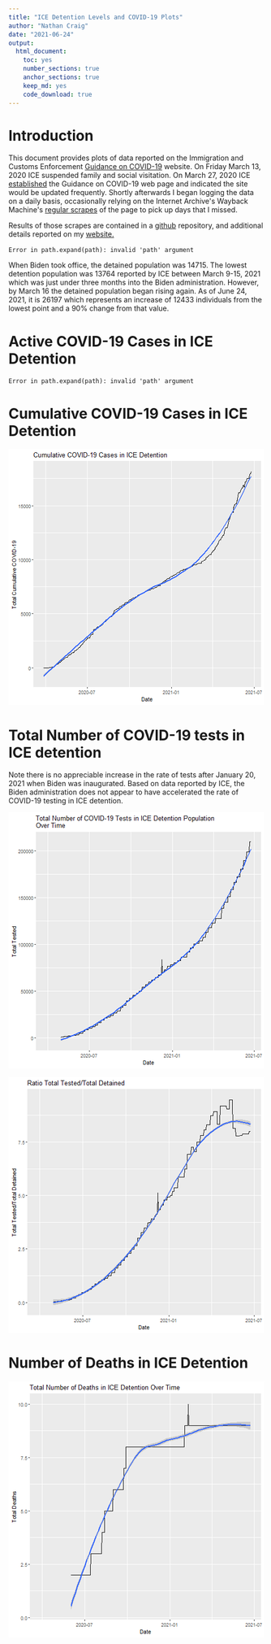 ```yaml
---
title: "ICE Detention Levels and COVID-19 Plots"
author: "Nathan Craig"
date: "2021-06-24"
output:
  html_document:
    toc: yes
    number_sections: true
    anchor_sections: true
    keep_md: yes
    code_download: true
---
```


# Introduction

This document provides plots of data reported on the Immigration and Customs Enforcement [Guidance on COVID-19](https://www.ice.gov/coronavirus) website. On Friday March 13, 2020 ICE suspended family and social visitation. On March 27, 2020 ICE [established](https://web.archive.org/web/20200327175825/https://www.ice.gov/coronavirus) the Guidance on COVID-19 web page and indicated the site would be updated frequently. Shortly afterwards I began logging the data on a daily basis, occasionally relying on the Internet Archive's Wayback Machine's [regular scrapes](https://web.archive.org/web/20200401000000*/https://www.ice.gov/coronavirus) of the page to pick up days that I missed.

Results of those scrapes are contained in a [github](https://github.com/n8craig/ICE-COVID-19) repository, and additional details reported on my [website.](https://ncraig.netlify.app/)








```
Error in path.expand(path): invalid 'path' argument
```




When Biden took office, the detained population was 14715. The lowest detention population was 13764 reported by ICE between March 9-15, 2021  which was just under three months into the Biden administration. However, by March 16 the detained population began rising again. As of June 24, 2021, it is 26197 which represents an increase of 12433 individuals from the lowest point and a 90% change from that value.


# Active COVID-19 Cases in ICE Detention

```
Error in path.expand(path): invalid 'path' argument
```

# Cumulative COVID-19 Cases in ICE Detention

![plot of chunk Cumulative-COVID-19](figure/Cumulative-COVID-19-1.png)

# Total Number of COVID-19 tests in ICE detention
Note there is no appreciable increase in the rate of tests after January 20, 2021 when Biden was inaugurated. Based on data reported by ICE, the Biden administration does not appear to have accelerated the rate of COVID-19 testing in ICE detention.

![plot of chunk Total-COVID-19-Tests](figure/Total-COVID-19-Tests-1.png)


![plot of chunk unnamed-chunk-2](figure/unnamed-chunk-2-1.png)

# Number of Deaths in ICE Detention

![plot of chunk Total-Deaths-in-ICE-Custody](figure/Total-Deaths-in-ICE-Custody-1.png)
